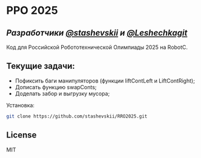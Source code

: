 # РРО 2025
## _Разработчики [@stashevskii](https://github.com/purnasth) и [@Leshechkagit](https://github.com/purnasth)_

Код для Российской Робототехнической Олимпиады 2025 на RobotC.

## Текущие задачи:

- Пофиксить баги манипуляторов (функции liftContLeft и LiftContRight);
- Дописать функцию swapConts;
- Доделать забор и выгрузку мусора;

Установка:
```sh
git clone https://github.com/stashevskii/RRO2025.git
```
## License

MIT